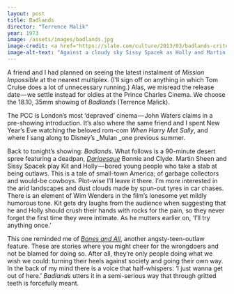 ```yaml
---
layout: post
title: Badlands
director: "Terrence Malik"
year: 1973
image: /assets/images/badlands.jpg
image-credit: <a href="https://slate.com/culture/2013/03/badlands-criterion-terrence-malicks-masterpiece-showed-how-to-humanize-serial-killers-without-romanticizing-them.html">Warner Bros.</a>
image-alt-text: "Against a cloudy sky Sissy Spacek as Holly and Martin Sheen as Kit lean against a police car; both are handcuffed and staring aimlessly into the distance"
---
```


A friend and I had planned on seeing the latest instalment of _Mission Impossible_ at the nearest multiplex. (I’ll sign off on anything in which Tom Cruise does a lot of unnecessary running.) Alas, we misread the release date — we settle instead for oldies at the Prince Charles Cinema. We choose the 18.10, 35mm showing of _Badlands_ (Terrence Malick).

The PCC is London’s most ‘depraved’ cinema — John Waters claims in a pre-showing introduction. It’s also where the same friend and I spent New Year’s Eve watching the beloved rom-com _When Harry Met Sally_, and where I sang along to Disney’s _Mulan _one previous summer.

Back to tonight’s showing: _Badlands_. What follows is a 90-minute desert spree featuring a deadpan, [_Dariaesque_](https://www.youtube.com/watch?v=2TAGtY1SsfU&ab_channel=metricmine) Bonnie and Clyde. Martin Sheen and Sissy Spacek play Kit and Holly — bored young people who take a stab at being outlaws. This is a tale of small-town America; of garbage collectors and would-be cowboys. Plot-wise I’ll leave it there. I’m more interested in the arid landscapes and dust clouds made by spun-out tyres in car chases. There is an element of Wim Wenders in the film’s lonesome yet mildly humorous tone. Kit gets dry laughs from the audience when suggesting that he and Holly should crush their hands with rocks for the pain, so they never forget the first time they were intimate. As he mutters earlier on, ‘I’ll try anything once.’

This one reminded me of [_Bones and All_](https://www.zoedowney.com/badlands/), another angsty-teen-outlaw feature. These are stories where you might cheer for the wrongdoers and not be blamed for doing so. After all, they’re only people doing what we wish we could: turning their heels against society and going their own way. In the back of my mind there is a voice that half-whispers: ‘I just wanna get out of here.’ _Badlands_ utters it in a semi-serious way that through gritted teeth is forcefully meant.
